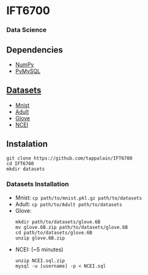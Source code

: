 # IFT6700
### Data Science

## Dependencies
* [NumPy](https://www.numpy.org/)
* [PyMySQL](https://pymysql.readthedocs.io/en/latest/)

## [Datasets](https://drive.google.com/drive/u/0/folders/1hhcYPsDwzUhIckoUPALFteRk2nig-igr)
* [Mnist](http://yann.lecun.com/exdb/mnist/)
* [Adult](https://archive.ics.uci.edu/ml/datasets/adult)
* [Glove](https://nlp.stanford.edu/projects/glove/)
* [NCEI](https://www.ncei.noaa.gov/data/global-hourly/)

## Instalation
  ```
  git clone https://github.com/tappalain/IFT6700
  cd IFT6700
  mkdir datasets
  ```

### Datasets Installation
* Mnist: `cp path/to/mnist.pkl.gz path/to/datasets`
* Adult: `cp path/to/Adult path/to/datasets`
* Glove: 
  ```
  mkdir path/to/datasets/glove.6B
  mv glove.6B.zip path/to/datasets/glove.6B
  cd path/to/datasets/glove.6B
  unzip glove.6B.zip
  ```
* NCEI: (~5 minutes)
  ```
  unzip NCEI.sql.zip
  mysql -u [username] -p < NCEI.sql
  ```
